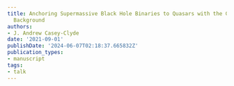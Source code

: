 ```yaml
---
title: Anchoring Supermassive Black Hole Binaries to Quasars with the Gravitational-Wave
  Background
authors:
- J. Andrew Casey-Clyde
date: '2021-09-01'
publishDate: '2024-06-07T02:18:37.665832Z'
publication_types:
- manuscript
tags:
- talk
---
```

